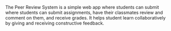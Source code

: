 The Peer Review System is a simple web app where students can submit where students can submit assignments, have their classmates review and comment on them, and receive grades. It helps student learn collaboratively by giving and receiving constructive feedback.

